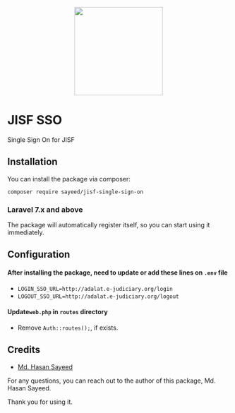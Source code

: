 <p align="center"><a href="http://jisf-dashboard.e-judiciary.org" target="_blank"><img src="http://jisf-dashboard.e-judiciary.org/assets/media/logos/jisf-logo-1.png" width="200"></a></p>

# JISF SSO
Single Sign On for JISF

## Installation
You can install the package via composer:

```shell
composer require sayeed/jisf-single-sign-on
```

### Laravel 7.x and above
The package will automatically register itself, so you can start using it immediately.

## Configuration

#### After installing the package, need to update or add these lines on `.env` file
- `LOGIN_SSO_URL=http://adalat.e-judiciary.org/login`
- `LOGOUT_SSO_URL=http://adalat.e-judiciary.org/logout`

#### Update`web.php` in `routes` directory
- Remove `Auth::routes();`, if exists.



## Credits

- [Md. Hasan Sayeed](https://github.com/jbhasan)

For any questions, you can reach out to the author of this package, Md. Hasan Sayeed.

Thank you for using it.
